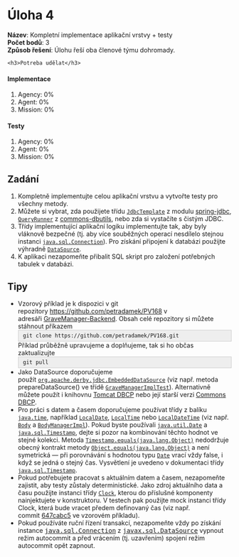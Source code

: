 
<html>
  <head>
  </head>
  <body>
    <h1><span class="mw-headline">Úloha 4 </span></h1>
    <p><b>Název</b>: Kompletní implementace aplikační vrstvy + testy<br><b>Počet bodů</b>: 3<br><b>Způsob řešení</b>: Úlohu řeší oba členové týmu dohromady.</p>
    
    <h3>Potreba udělat</h3>

<h4>Implementace</h4>
<ol>
<li>Agency: 0%</li>
<li>Agent: 0%</li>
<li>Mission: 0%</li>
</ol>

<h4>Testy</h4>
<ol>
<li>Agency: 0%</li>
<li>Agent: 0%</li>
<li>Mission: 0%</li>
</ol>
    <h2><span class="mw-headline">Zadání </span></h2>
    <ol>
      <li>Kompletně implementujte celou aplikační vrstvu a vytvořte testy pro všechny metody.</li>
      <li>Můžete si vybrat, zda použijete třídu <a href="https://docs.spring.io/spring/docs/current/javadoc-api/org/springframework/jdbc/core/JdbcTemplate.html"><code>JdbcTemplate</code></a> z modulu <a href="https://docs.spring.io/spring-framework/docs/current/spring-framework-reference/html/jdbc.html">spring-jdbc</a>, <a href="https://commons.apache.org/proper/commons-dbutils/apidocs/org/apache/commons/dbutils/QueryRunner.html"><code>QueryRunner</code></a> z <a href="https://commons.apache.org/proper/commons-dbutils/">commons-dbutils</a>, nebo zda si vystačíte s čistým JDBC.&nbsp;</li>
      <li>Třídy implementující aplikační logiku implementujte tak, aby byly vláknově bezpečné (tj. aby více souběžných operací nesdílelo stejnou instanci <a href="https://docs.oracle.com/javase/8/docs/api/java/sql/Connection.html"><code>java.sql.Connection</code></a>). Pro získání připojení k databázi použijte výhradně <a href="https://docs.oracle.com/javase/8/docs/api/javax/sql/DataSource.html"><code>DataSource</code></a>.</li>
      <li>K aplikaci nezapomeňte přibalit SQL skript pro založení potřebných tabulek v databázi.</li> </ol>
    <h2><span class="mw-headline">Tipy </span></h2>
    <ul>
      <li>Vzorový příklad je k dispozici v git repozitory&nbsp;<a href="https://github.com/petradamek/PV168">https://github.com/petradamek/PV168</a>&nbsp;v adresáři&nbsp;<a href="https://github.com/petradamek/PV168/tree/master/GraveManager-SimpleDBImpl">GraveManager-</a><a href="https://github.com/petradamek/PV168/tree/master/GraveManager-Backend">Backend</a>. Obsah celé repozitory si můžete stáhnout příkazem&nbsp; <div style="background:#eee;border:1px solid #ccc;padding:5px 10px;"><code>git clone https://github.com/petradamek/PV168.git</code></div> Příklad průběžně upravujeme a doplňujeme, tak si ho občas zaktualizujte <div style="background:#eee;border:1px solid #ccc;padding:5px 10px;"><code>git pull</code></div> </li>
      <li>Jako DataSource doporučujeme použít&nbsp;<code><a href="https://db.apache.org/derby/docs/10.12/publishedapi/org/apache/derby/jdbc/EmbeddedDataSource.html">org.apache.derby.jdbc.EmbeddedDataSource</a></code>&nbsp;(viz např. metoda prepareDataSource() ve třídě&nbsp;<a href="https://github.com/petradamek/PV168/blob/master/GraveManager-Backend/src/test/java/cz/muni/fi/pv168/gravemanager/backend/GraveManagerImplTest.java"><code>GraveManagerImplTest</code></a>). Alternativně můžete použít&nbsp;i knihovnu <a href="http://tomcat.apache.org/tomcat-7.0-doc/jdbc-pool.html">Tomcat DBCP</a> nebo její starší verzi&nbsp;<a class="external text" href="http://commons.apache.org/dbcp/" rel="nofollow" title="http://commons.apache.org/dbcp/">Commons DBCP</a>.</li>
      <li>Pro práci s datem a časem doporučujeme používat třídy z balíku <code><a href="https://docs.oracle.com/javase/8/docs/api/java/time/package-summary.html">java.time</a></code>, například <a href="https://docs.oracle.com/javase/8/docs/api/java/time/LocalDate.html"><code>LocalDate</code></a>, <a href="https://docs.oracle.com/javase/8/docs/api/java/time/LocalTime.html"><code>LocalTime</code></a> nebo <code><a href="https://docs.oracle.com/javase/8/docs/api/java/time/LocalDateTime.html">LocalDateTime</a></code>&nbsp;(viz např. <a href="https://github.com/petradamek/PV168/blob/master/GraveManager-Backend/src/main/java/cz/muni/fi/pv168/gravemanager/backend/Body.java"><code>Body</code></a> a&nbsp;<a href="https://github.com/petradamek/PV168/blob/master/GraveManager-Backend/src/main/java/cz/muni/fi/pv168/gravemanager/backend/BodyManagerImpl.java"><code>BodyManagerImpl</code></a>). Pokud byste používali&nbsp;<code class="plainlinks"><a class="external text" href="http://java.sun.com/javase/6/docs/api/java/util/Date.html" rel="nofollow" title="http://java.sun.com/javase/6/docs/api/java/util/Date.html">java.util.Date</a></code> a <code class="plainlinks"><a class="external text" href="http://java.sun.com/javase/6/docs/api/java/sql/Timestamp.html" rel="nofollow" title="http://java.sun.com/javase/6/docs/api/java/sql/Timestamp.html">java.sql.Timestamp</a></code>, dejte si pozor na kombinování těchto hodnot ve stejné kolekci.&nbsp;Metoda <code class="plainlinks"><a class="external text" href="http://java.sun.com/javase/6/docs/api/java/sql/Timestamp.html#equals(java.lang.Object)" rel="nofollow" title="http://java.sun.com/javase/6/docs/api/java/sql/Timestamp.html#equals(java.lang.Object)">Timestamp.equals(java.lang.Object)</a></code> nedodržuje obecný kontrakt metody <code class="plainlinks"><a class="external text" href="http://java.sun.com/javase/6/docs/api/java/lang/Object.html#equals(java.lang.Object)" rel="nofollow" title="http://java.sun.com/javase/6/docs/api/java/lang/Object.html#equals(java.lang.Object)">Object.equals(java.lang.Object)</a></code> a není symetrická — při porovnávání s hodnotou typu <code class="plainlinks"><a class="external text" href="http://java.sun.com/javase/6/docs/api/java/util/Date.html" rel="nofollow" title="http://java.sun.com/javase/6/docs/api/java/util/Date.html">Date</a></code> vrací vždy false, i když se jedná o stejný čas. Vysvětlení je uvedeno v dokumentaci třídy <code class="plainlinks"><a class="external text" href="http://java.sun.com/javase/6/docs/api/java/sql/Timestamp.html" rel="nofollow" title="http://java.sun.com/javase/6/docs/api/java/sql/Timestamp.html">java.sql.Timestamp</a></code>.</li>
      <li>Pokud potřebujete pracovat s aktuálním datem a časem, nezapomeňte zajistit, aby testy zůstaly deterministické.&nbsp;Jako zdroj aktuálního data a času&nbsp;použijte instanci třídy <a href="https://docs.oracle.com/javase/8/docs/api/java/time/Clock.html"><code>Clock</code></a>, kterou do příslušné komponenty nainjektujete v konstruktoru.&nbsp;V testech pak použijte mock instanci třídy Clock, která bude vracet předem definovaný čas (viz např. commit&nbsp;<a href="https://github.com/petradamek/PV168/commit/647cabc577bb8d11eaff0c80b435b15b600bdce7">647cabc5</a> ve vzorovém příkladu).&nbsp;</li>
      <li>Pokud používáte ruční řízení transakcí, nezapomeňte vždy po získání instance&nbsp;<a class="external text" href="http://java.sun.com/javase/6/docs/api/java/sql/Connection.html" rel="nofollow" style="font-family: monospace; " title="http://java.sun.com/javase/6/docs/api/java/sql/Timestamp.html">java.sql.Connection</a>&nbsp;z&nbsp;<a class="external text" href="http://java.sun.com/javase/6/docs/api/javax/sql/DataSource.html" rel="nofollow" style="font-family: monospace; " title="http://java.sun.com/javase/6/docs/api/java/sql/Timestamp.html">javax.sql.DataSource</a>&nbsp;vypnout režim autocommit a před vrácením (tj. uzavřením) spojení režim autocommit opět zapnout.&nbsp;</li> </ul>
  </body>
</html>
